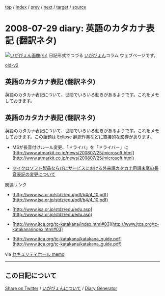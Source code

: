 [top](https://igapyon.github.io/diary/) 
 / [index](https://igapyon.github.io/diary/2008/index.html) 
 / [prev](https://igapyon.github.io/diary/2008/ig080719.html) 
 / [next](https://igapyon.github.io/diary/2008/ig080730.html) 
 / [target](https://igapyon.github.io/diary/2008/ig080729.html) 
 / [source](https://github.com/igapyon/diary/blob/gh-pages/2008/ig080729.html.src.md) 

2008-07-29 diary: 英語のカタカナ表記 (翻訳ネタ)
=====================================================================================================
[![いがぴょん画像(小)](https://igapyon.github.io/diary/images/iga200306s.jpg "いがぴょん")](https://igapyon.github.io/diary/memo/memoigapyon.html) 日記形式でつづる [いがぴょん](https://igapyon.github.io/diary/memo/memoigapyon.html)コラム ウェブページです。

[old-v2](ig080729-orig.html)

## 英語のカタカナ表記 (翻訳ネタ)

英語のカタカナ表記について、世間でいろいろ動きがあるようです。これをメモしておきます。


## 英語のカタカナ表記 (翻訳ネタ)

英語のカタカナ表記について、世間でいろいろ動きがあるようです。これをメモしておきます。この話題は Eclipse 翻訳作業などに直接的な影響があります。

* MSが長音付けルール変更、「ドライバ」を「ドライバー」に
  [http://www.atmarkit.co.jp/news/200807/25/microsoft.html](http://www.atmarkit.co.jp/news/200807/25/microsoft.html)
  
* [マイクロソフト製品ならびにサービスにおける外来語カタカナ用語末尾の長音表記の変更について](http://www.microsoft.com/japan/presspass/detail.aspx?newsid=3491)

関連リンク

* [http://www.jsa.or.jp/stdz/edu/pdf/b4/4_10.pdf](http://www.jsa.or.jp/stdz/edu/pdf/b4/4_10.pdf)
  
* [http://www.jsa.or.jp/stdz/edu/edu.asp](http://www.jsa.or.jp/stdz/edu/edu.asp)
  
* [http://www.jtca.org/tc-katakana/index.html#03](http://www.jtca.org/tc-katakana/index.html#03)
  
* [http://www.jtca.org/tc-katakana/katakana_guide.pdf](http://www.jtca.org/tc-katakana/katakana_guide.pdf)

via [セキュリティホール memo](http://www.st.ryukoku.ac.jp/~kjm/security/memo/)

----------------------------------------------------------------------------------------------------

## この日記について

[Share on Twitter](https://twitter.com/intent/tweet?hashtags=igapyon%2Cdiary%2C%E3%81%84%E3%81%8C%E3%81%B4%E3%82%87%E3%82%93&text=%E3%81%93%E3%81%AE%E6%97%A5%E8%A8%98%E3%81%AB%E3%81%A4%E3%81%84%E3%81%A6&url=https%3A%2F%2Figapyon.github.io%2Fdiary%2Ftemplate-footer) / [いがぴょんについて](https://igapyon.github.io/diary/memo/memoigapyon.html) / [Diary Generator](https://github.com/igapyon/igapyonv3)
